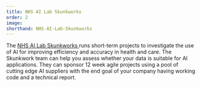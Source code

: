 ```yaml
---
title: NHS AI Lab Skunkworks
order: 2
image:
shorthand: NHS-AI-Lab-Skunkworks
---
```


The <a href="https://nhsx.github.io/skunkworks/" > NHS AI Lab Skunkworks </a> runs short-term projects to investigate the use of AI for improving efficiency and accuracy in health and care.
The Skunkwork team can help you assess whether your data is suitable for AI applications.
They can sponsor 12 week agile projects using a pool of cutting edge AI suppliers with the end goal of your company having working code and a technical report.
